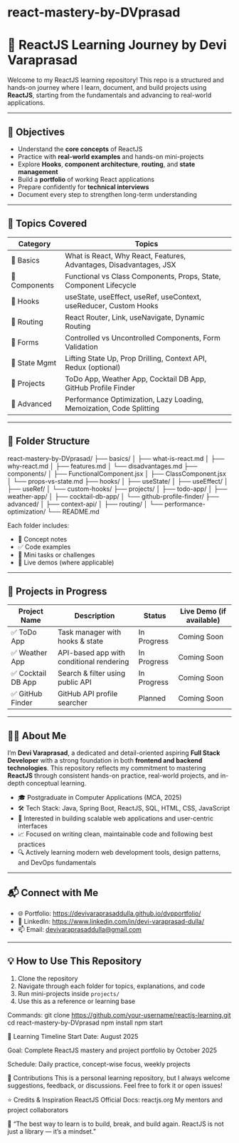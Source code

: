# react-mastery-by-DVprasad
# 🚀 ReactJS Learning Journey by Devi Varaprasad

Welcome to my ReactJS learning repository! This repo is a structured and hands-on journey where I learn, document, and build projects using **ReactJS**, starting from the fundamentals and advancing to real-world applications.

---

## 🎯 Objectives

- Understand the **core concepts** of ReactJS
- Practice with **real-world examples** and hands-on mini-projects
- Explore **Hooks**, **component architecture**, **routing**, and **state management**
- Build a **portfolio** of working React applications
- Prepare confidently for **technical interviews**
- Document every step to strengthen long-term understanding

---

## 🧠 Topics Covered

| Category       | Topics |
|----------------|--------|
| 🔹 Basics       | What is React, Why React, Features, Advantages, Disadvantages, JSX |
| 🔹 Components   | Functional vs Class Components, Props, State, Component Lifecycle |
| 🔹 Hooks        | useState, useEffect, useRef, useContext, useReducer, Custom Hooks |
| 🔹 Routing      | React Router, Link, useNavigate, Dynamic Routing |
| 🔹 Forms        | Controlled vs Uncontrolled Components, Form Validation |
| 🔹 State Mgmt   | Lifting State Up, Prop Drilling, Context API, Redux (optional) |
| 🔹 Projects     | ToDo App, Weather App, Cocktail DB App, GitHub Profile Finder |
| 🔹 Advanced     | Performance Optimization, Lazy Loading, Memoization, Code Splitting |

---

## 📁 Folder Structure
react-mastery-by-DVprasad/
├── basics/
│ ├── what-is-react.md
│ ├── why-react.md
│ ├── features.md
│ └── disadvantages.md
├── components/
│ ├── FunctionalComponent.jsx
│ ├── ClassComponent.jsx
│ └── props-vs-state.md
├── hooks/
│ ├── useState/
│ ├── useEffect/
│ ├── useRef/
│ └── custom-hooks/
├── projects/
│ ├── todo-app/
│ ├── weather-app/
│ ├── cocktail-db-app/
│ └── github-profile-finder/
├── advanced/
│ ├── context-api/
│ ├── routing/
│ └── performance-optimization/
└── README.md

Each folder includes:
- 📝 Concept notes
- ✅ Code examples
- 🧪 Mini tasks or challenges
- 🚀 Live demos (where applicable)

---

## 📌 Projects in Progress

| Project Name         | Description                               | Status       | Live Demo (if available) |
|----------------------|-------------------------------------------|--------------|---------------------------|
| ✅ ToDo App          | Task manager with hooks & state           | In Progress  | Coming Soon               |
| ✅ Weather App       | API-based app with conditional rendering  | In Progress  | Coming Soon               |
| ✅ Cocktail DB App   | Search & filter using public API          | In Progress  | Coming Soon               |
| ✅ GitHub Finder     | GitHub API profile searcher               | Planned      | Coming Soon               |

---


## 👨‍💻 About Me

I’m **Devi Varaprasad**, a dedicated and detail-oriented aspiring **Full Stack Developer** with a strong foundation in both **frontend and backend technologies**. This repository reflects my commitment to mastering **ReactJS** through consistent hands-on practice, real-world projects, and in-depth conceptual learning.

- 🎓 Postgraduate in Computer Applications (MCA, 2025)
- 🛠️ Tech Stack: Java, Spring Boot, ReactJS, SQL, HTML, CSS, JavaScript
- 💼 Interested in building scalable web applications and user-centric interfaces
- 📈 Focused on writing clean, maintainable code and following best practices
- 🔍 Actively learning modern web development tools, design patterns, and DevOps fundamentals


---

## 📬 Connect with Me

- 🌐 Portfolio: https://devivaraprasaddulla.github.io/dvpportfolio/
- 🔗 LinkedIn: https://www.linkedin.com/in/devi-varaprasad-dulla/
- 📫 Email: devivaraprasaddulla@gmail.com

---

## 💡 How to Use This Repository

1. Clone the repository
2. Navigate through each folder for topics, explanations, and code
3. Run mini-projects inside `projects/`
4. Use this as a reference or learning base

Commands:
git clone https://github.com/your-username/reactjs-learning.git
cd react-mastery-by-DVprasad
npm install
npm start

📅 Learning Timeline
Start Date: August 2025

Goal: Complete ReactJS mastery and project portfolio by October 2025

Schedule: Daily practice, concept-wise focus, weekly projects

🙌 Contributions
This is a personal learning repository, but I always welcome suggestions, feedback, or discussions. Feel free to fork it or open issues!

⭐ Credits & Inspiration
ReactJS Official Docs: reactjs.org
My mentors and project collaborators

💬 “The best way to learn is to build, break, and build again. ReactJS is not just a library — it’s a mindset.”

